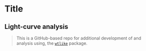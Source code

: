 # Title



## Light-curve analysis
> This is a GitHub-based repo for additional development of and analysis using, the [`wtlike`](https://github.com/tburnett/wtlike) package.
